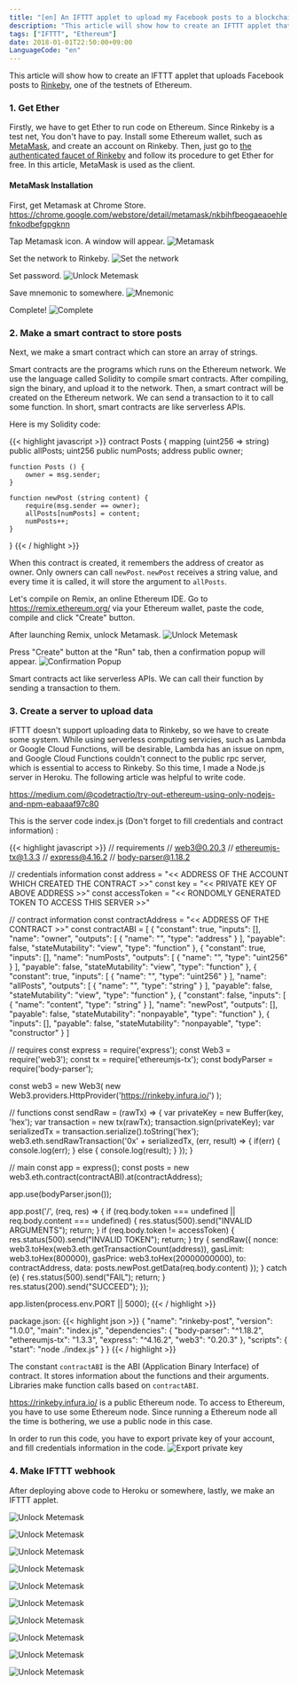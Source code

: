 ```yaml
---
title: "[en] An IFTTT applet to upload my Facebook posts to a blockchain network"
description: "This article will show how to create an IFTTT applet that uploads Facebook posts to Ethereum"
tags: ["IFTTT", "Ethereum"]
date: 2018-01-01T22:50:00+09:00
LanguageCode: "en"
---
```


This article will show how to create an IFTTT applet that uploads Facebook posts to [Rinkeby](https://www.rinkeby.io/), one of the testnets of Ethereum.

### 1. Get Ether

Firstly, we have to get Ether to run code on Ethereum. Since Rinkeby is a test net, You don't have to pay. Install some Ethereum wallet, such as [MetaMask](https://metamask.io/), and create an account on Rinkeby. Then, just go to [the authenticated faucet of Rinkeby](https://faucet.rinkeby.io/) and follow its procedure to get Ether for free. In this article, MetaMask is used as the client.

#### MetaMask Installation

First, get Metamask at Chrome Store. 
<https://chrome.google.com/webstore/detail/metamask/nkbihfbeogaeaoehlefnkodbefgpgknn>

Tap Metamask icon. A window will appear.
![Metamask](/img/ifttt-facebook-blockchain/meta_1.png)

Set the network to Rinkeby.
![Set the network](/img/ifttt-facebook-blockchain/meta_2.png)

Set password.
![Unlock Metemask](/img/ifttt-facebook-blockchain/meta_3.png)

Save mnemonic to somewhere.
![Mnemonic](/img/ifttt-facebook-blockchain/meta_4.png)

Complete!
![Complete](/img/ifttt-facebook-blockchain/meta_5.png)

### 2. Make a smart contract to store posts

Next, we make a smart contract which can store an array of strings.

Smart contracts are the programs which runs on the Ethereum network. We use the language called Solidity to compile smart contracts. After compiling, sign the binary, and upload it to the network. Then, a smart contract will be created on the Ethereum network. We can send a transaction to it to call some function. In short, smart contracts are like serverless APIs.

Here is my Solidity code:

{{< highlight javascript >}}
contract Posts {
    mapping (uint256 => string) public allPosts;
    uint256 public numPosts;
    address public owner;
    
    function Posts () {
        owner = msg.sender;
    }
    
    function newPost (string content) {
        require(msg.sender == owner);
        allPosts[numPosts] = content;
        numPosts++;
    }
}
{{< / highlight >}}

When this contract is created, it remembers the address of creator as owner. Only owners can call `newPost`. `newPost` receives a string value, and every time it is called, it will store the argument to `allPosts`.

Let's compile on Remix, an online Ethereum IDE. Go to <https://remix.ethereum.org/> via your Ethereum wallet, paste the code, compile and click "Create" button.

After launching Remix, unlock Metamask.
![Unlock Metemask](/img/ifttt-facebook-blockchain/remix_1.png)

Press "Create" button at the "Run" tab, then a confirmation popup will appear.
![Confirmation Popup](/img/ifttt-facebook-blockchain/remix_2.png)

Smart contracts act like serverless APIs. We can call their function by sending a transaction to them.

### 3. Create a server to upload data

IFTTT doesn't support uploading data to Rinkeby, so we have to create some system. While using serverless computing servicies, such as Lambda or Google Cloud Functions, will be desirable, Lambda has an issue on npm, and Google Cloud Functions couldn't connect to the public rpc server, which is essential to access to Rinkeby. So this time, I made a Node.js server in Heroku. The following article was helpful to write code.

<https://medium.com/@codetractio/try-out-ethereum-using-only-nodejs-and-npm-eabaaaf97c80>

This is the server code index.js (Don't forget to fill credentials and contract information) :

{{< highlight javascript >}}
// requirements
// web3@0.20.3
// ethereumjs-tx@1.3.3
// express@4.16.2
// body-parser@1.18.2

// credentials information
const address = "<< ADDRESS OF THE ACCOUNT WHICH CREATED THE CONTRACT >>"
const key = "<< PRIVATE KEY OF ABOVE ADDRESS >>"
const accessToken = "<< RONDOMLY GENERATED TOKEN TO ACCESS THIS SERVER >>"

// contract information
const contractAddress = "<< ADDRESS OF THE CONTRACT >>"
const contractABI = [
	{
		"constant": true,
		"inputs": [],
		"name": "owner",
		"outputs": [
			{
				"name": "",
				"type": "address"
			}
		],
		"payable": false,
		"stateMutability": "view",
		"type": "function"
	},
	{
		"constant": true,
		"inputs": [],
		"name": "numPosts",
		"outputs": [
			{
				"name": "",
				"type": "uint256"
			}
		],
		"payable": false,
		"stateMutability": "view",
		"type": "function"
	},
	{
		"constant": true,
		"inputs": [
			{
				"name": "",
				"type": "uint256"
			}
		],
		"name": "allPosts",
		"outputs": [
			{
				"name": "",
				"type": "string"
			}
		],
		"payable": false,
		"stateMutability": "view",
		"type": "function"
	},
	{
		"constant": false,
		"inputs": [
			{
				"name": "content",
				"type": "string"
			}
		],
		"name": "newPost",
		"outputs": [],
		"payable": false,
		"stateMutability": "nonpayable",
		"type": "function"
	},
	{
		"inputs": [],
		"payable": false,
		"stateMutability": "nonpayable",
		"type": "constructor"
	}
]

// requires
const express = require('express');
const Web3 = require('web3');
const tx = require('ethereumjs-tx');
const bodyParser = require('body-parser');

const web3 = new Web3(
  new Web3.providers.HttpProvider('https://rinkeby.infura.io/')
);

// functions
const sendRaw = (rawTx) => {
  var privateKey = new Buffer(key, 'hex');
  var transaction = new tx(rawTx);
  transaction.sign(privateKey);
  var serializedTx = transaction.serialize().toString('hex');
  web3.eth.sendRawTransaction('0x' + serializedTx, (err, result) => {
      if(err) {
          console.log(err);
      } else {
          console.log(result);
      }
  });
}

// main
const app = express();
const posts = new web3.eth.contract(contractABI).at(contractAddress);

app.use(bodyParser.json());

app.post('/', (req, res) => {
	if (req.body.token === undefined || req.body.content === undefined) {
		res.status(500).send("INVALID ARGUMENTS");
		return;
	}
	if (req.body.token != accessToken) {
		res.status(500).send("INVALID TOKEN");
		return;
	}
	try {
		sendRaw({
			nonce: web3.toHex(web3.eth.getTransactionCount(address)),
			gasLimit: web3.toHex(800000),
			gasPrice: web3.toHex(20000000000),
			to: contractAddress,
			data: posts.newPost.getData(req.body.content)
		});
	} catch (e) {
		res.status(500).send("FAIL");
		return;
	}
	res.status(200).send("SUCCEED");
});

app.listen(process.env.PORT || 5000);
{{< / highlight >}}

package.json:
{{< highlight json >}}
{
  "name": "rinkeby-post",
  "version": "1.0.0",
  "main": "index.js",
  "dependencies": {
    "body-parser": "^1.18.2",
    "ethereumjs-tx": "1.3.3",
    "express": "^4.16.2",
    "web3": "0.20.3"
  },
  "scripts": {
    "start": "node ./index.js"
  }
}
{{< / highlight >}}

The constant `contractABI` is the ABI (Application Binary Interface) of contract. It stores information about the functions and their arguments. Libraries make function calls based on `contractABI`.

<https://rinkeby.infura.io/> is a public Ethereum node. To access to Ethereum, you have to use some Ethereum node. Since running a Ethereum node all the time is bothering, we use a public node in this case.

In order to run this code, you have to export private key of your account, and fill  credentials information in the code.
![Export private key](/img/ifttt-facebook-blockchain/key_1.png)

### 4. Make IFTTT webhook

After deploying above code to Heroku or somewhere, lastly, we make an IFTTT applet.

![Unlock Metemask](/img/ifttt-facebook-blockchain/ifttt_1.png)

![Unlock Metemask](/img/ifttt-facebook-blockchain/ifttt_2.png)

![Unlock Metemask](/img/ifttt-facebook-blockchain/ifttt_3.png)

![Unlock Metemask](/img/ifttt-facebook-blockchain/ifttt_4.png)

![Unlock Metemask](/img/ifttt-facebook-blockchain/ifttt_5.png)

![Unlock Metemask](/img/ifttt-facebook-blockchain/ifttt_6.png)

![Unlock Metemask](/img/ifttt-facebook-blockchain/ifttt_7.png)

![Unlock Metemask](/img/ifttt-facebook-blockchain/ifttt_8.png)

![Unlock Metemask](/img/ifttt-facebook-blockchain/ifttt_9.png)

![Unlock Metemask](/img/ifttt-facebook-blockchain/ifttt_10.png)
